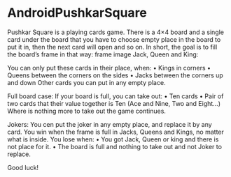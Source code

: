 # AndroidPushkarSquare
Pushkar Square is a playing cards game. There is a 4×4 board and a single card under the board that you have to choose empty place in the board to put it in, then the next card will open and so on. In short, the goal is to fill the board’s frame in that way:
frame image
Jack, Queen and King:

You can only put these cards in their place, when:
•	Kings in corners
•	Queens between the corners on the sides
•	Jacks between the corners up and down
Other cards you can put in any empty place.

Full board case:
If your board is full, you can take out:
•	Ten cards
•	Pair of two cards that their value together is Ten
(Ace and Nine, Two and Eight…)
Where is nothing more to take out the game continues.

Jokers:
You cen put the joker in any empty place, and replace it by any card.
You win when the frame is full in Jacks, Queens and Kings, no matter what is inside.
You lose when:
•	You got Jack, Queen or king and there is not place for it.
•	The board is full and nothing to take out and not Joker to replace.

Good luck!

